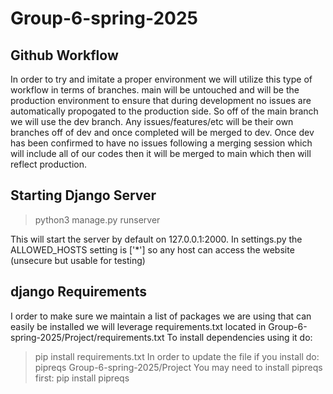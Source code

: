 # Group-6-spring-2025
## Github Workflow
In order to try and imitate a proper environment we will utilize this type of workflow in terms of branches. main will be untouched and will be the production environment to ensure that during development no issues are automatically propogated to the production side. So off of the main branch we will use the dev branch. Any issues/features/etc will be their own branches off of dev and once completed will be merged to dev. Once dev has been confirmed to have no issues following a merging session which will include all of our codes then it will be merged to main which then will reflect production.  
## Starting Django Server
> python3 manage.py runserver

This will start the server by default on 127.0.0.1:2000.
In settings.py the ALLOWED_HOSTS setting is ['*'] so any host can access the website (unsecure but usable for testing)

## django Requirements
I order to make sure we maintain a list of packages we are using that can easily be installed we will leverage requirements.txt located in Group-6-spring-2025/Project/requirements.txt
To install dependencies using it do:
> pip install requirements.txt
In order to update the file if you install do:
> pipreqs Group-6-spring-2025/Project
You may need to install pipreqs first:
> pip install pipreqs
